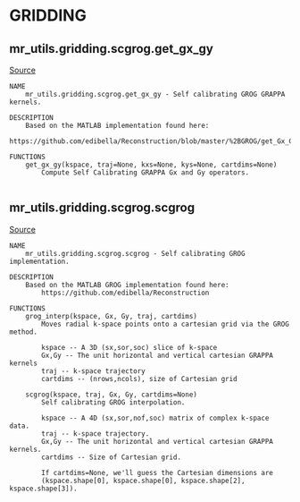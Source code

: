 
# GRIDDING
## mr_utils.gridding.scgrog.get_gx_gy

[Source](https://github.com/mckib2/mr_utils/blob/master/mr_utils/gridding/scgrog/get_gx_gy.py)

```
NAME
    mr_utils.gridding.scgrog.get_gx_gy - Self calibrating GROG GRAPPA kernels.

DESCRIPTION
    Based on the MATLAB implementation found here:
        https://github.com/edibella/Reconstruction/blob/master/%2BGROG/get_Gx_Gy.m

FUNCTIONS
    get_gx_gy(kspace, traj=None, kxs=None, kys=None, cartdims=None)
        Compute Self Calibrating GRAPPA Gx and Gy operators.


```


## mr_utils.gridding.scgrog.scgrog

[Source](https://github.com/mckib2/mr_utils/blob/master/mr_utils/gridding/scgrog/scgrog.py)

```
NAME
    mr_utils.gridding.scgrog.scgrog - Self calibrating GROG implementation.

DESCRIPTION
    Based on the MATLAB GROG implementation found here:
        https://github.com/edibella/Reconstruction

FUNCTIONS
    grog_interp(kspace, Gx, Gy, traj, cartdims)
        Moves radial k-space points onto a cartesian grid via the GROG method.
        
        kspace -- A 3D (sx,sor,soc) slice of k-space
        Gx,Gy -- The unit horizontal and vertical cartesian GRAPPA kernels
        traj -- k-space trajectory
        cartdims -- (nrows,ncols), size of Cartesian grid
    
    scgrog(kspace, traj, Gx, Gy, cartdims=None)
        Self calibrating GROG interpolation.
        
        kspace -- A 4D (sx,sor,nof,soc) matrix of complex k-space data.
        traj -- k-space trajectory.
        Gx,Gy -- The unit horizontal and vertical cartesian GRAPPA kernels.
        cartdims -- Size of Cartesian grid.
        
        If cartdims=None, we'll guess the Cartesian dimensions are
        (kspace.shape[0], kspace.shape[0], kspace.shape[2], kspace.shape[3]).


```

